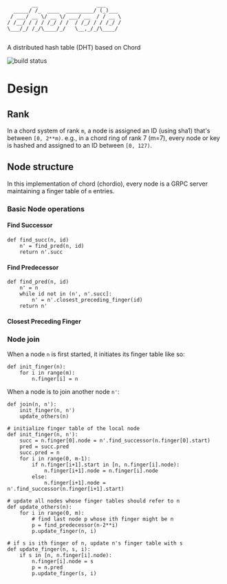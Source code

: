 ```
        __                   ___     
  _____/ /_  ____  _________/ (_)___ 
 / ___/ __ \/ __ \/ ___/ __  / / __ \
/ /__/ / / / /_/ / /  / /_/ / / /_/ /
\___/_/ /_/\____/_/   \__,_/_/\____/ 
                                     
```

A distributed hash table (DHT) based on Chord

![build status](https://github.com/actions/kevinjqiu/chordio/workflows/.github/workflows/go.yml/badge.svg)


# Design

## Rank
In a chord system of rank `m`, a node is assigned an ID (using sha1) that's between `[0, 2**m)`.  e.g., in a chord ring of rank 7 (m=7), every node or key is hashed and assigned to an ID between `[0, 127)`.

## Node structure
In this implementation of chord (chordio), every node is a GRPC server maintaining a finger table of `m` entries.

### Basic Node operations
#### Find Successor
```
def find_succ(n, id)
    n' = find_pred(n, id)
    return n'.succ
```

#### Find Predecessor
```
def find_pred(n, id)
    n' = n
    while id not in (n', n'.succ]:
        n' = n'.closest_preceding_finger(id)
    return n'
```

#### Closest Preceding Finger

### Node join
When a node `n` is first started, it initiates its finger table like so:

```
def init_finger(n):
    for i in range(m):
        n.finger[i] = n
```

When a node is to join another node `n'`:
```
def join(n, n'):
    init_finger(n, n')
    update_others(n)
```

```
# initialize finger table of the local node
def init_finger(n, n'):
    succ = n.finger[0].node = n'.find_successor(n.finger[0].start)
    pred = succ.pred
    succ.pred = n
    for i in range(0, m-1):
        if n.finger[i+1].start in [n, n.finger[i].node):
            n.finger[i+1].node = n.finger[i].node
        else:
            n.finger[i+1].node = n'.find_successor(n.finger[i+1].start)
```

```
# update all nodes whose finger tables should refer to n
def update_others(n):
    for i in range(0, m):
        # find last node p whose ith finger might be n
        p = find_predecessor(n-2**i)
        p.update_finger(n, i)

# if s is ith finger of n, update n's finger table with s
def update_finger(n, s, i):
    if s in [n, n.finger[i].node):
        n.finger[i].node = s
        p = n.pred
        p.update_finger(s, i)
```
